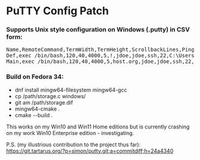 PuTTY Config Patch
==================

### Supports Unix style configuration on Windows (.putty) in CSV form:

<pre>
Name,RemoteCommand,TermWidth,TermHeight,ScrollbackLines,PingInterval,HostName,UserName,LocalUserName,Protocol,PortNumber,PublicKeyFile,
Def,exec /bin/bash,120,40,4000,5,!,jdoe,jdoe,ssh,22,C:\Users\jdoe\OneDrive\id.ppk,
Main,exec /bin/bash,120,40,4000,5,host.org,jdoe,jdoe,ssh,22,C:\Users\jdoe\OneDrive\id.ppk,
</pre>

### Build on Fedora 34:

* dnf install mingw64-filesystem mingw64-gcc
* cp /path/storage.c windows/
* git am /path/storage.dif
* mingw64-cmake .
* cmake --build .

This works on my Win10 and Win11 Home editions but is currently
crashing on my work Win10 Enterprise edition - investigating.

P.S. (my illustrious contribution to the project thus far):<br>
https://git.tartarus.org/?p=simon/putty.git;a=commitdiff;h=24a4340
